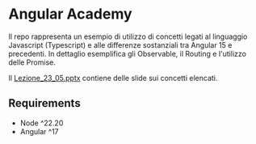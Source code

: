 # Angular Academy
Il repo rappresenta un esempio di utilizzo di concetti legati al linguaggio Javascript (Typescript) e alle differenze sostanziali tra Angular 15 e precedenti. In dettaglio esemplifica gli Observable, il Routing e l'utilizzo delle Promise.

Il [Lezione_23_05.pptx](src/assets/Lezione_23_05.pptx) contiene delle slide sui concetti elencati.

## Requirements
 - Node ^22.20
 - Angular ^17